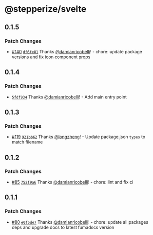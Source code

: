 # @stepperize/svelte

## 0.1.5

### Patch Changes

- [#140](https://github.com/damianricobelli/stepperize/pull/140) [`df6fe81`](https://github.com/damianricobelli/stepperize/commit/df6fe81274ce618cb28469c23db73a8f376b542a) Thanks [@damianricobelli](https://github.com/damianricobelli)! - chore: update package versions and fix icon component props

## 0.1.4

### Patch Changes

- [`5fdf934`](https://github.com/damianricobelli/stepperize/commit/5fdf9344f38a8673220adbc57f8ea55489883563) Thanks [@damianricobelli](https://github.com/damianricobelli)! - Add main entry point

## 0.1.3

### Patch Changes

- [#119](https://github.com/damianricobelli/stepperize/pull/119) [`921bb62`](https://github.com/damianricobelli/stepperize/commit/921bb6297a0f370fbe5cbf4689b5a698207ee62c) Thanks [@longzheng](https://github.com/longzheng)! - Update package.json `types` to match filename

## 0.1.2

### Patch Changes

- [#85](https://github.com/damianricobelli/stepperize/pull/85) [`752f9a6`](https://github.com/damianricobelli/stepperize/commit/752f9a6907cc5e7e623a66350c82eeba9559fea7) Thanks [@damianricobelli](https://github.com/damianricobelli)! - chore: lint and fix ci

## 0.1.1

### Patch Changes

- [#80](https://github.com/damianricobelli/stepperize/pull/80) [`e0f5de7`](https://github.com/damianricobelli/stepperize/commit/e0f5de733f9f42527e62cdb35f8e6ca42063b187) Thanks [@damianricobelli](https://github.com/damianricobelli)! - chore: update all packages deps and upgrade docs to latest fumadocs version
